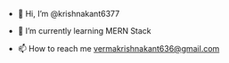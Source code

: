- 👋 Hi, I’m @krishnakant6377

- 🌱 I’m currently learning  MERN Stack

- 📫 How to reach me vermakrishnakant636@gmail.com

<!---
krishnakant6377/krishnakant6377 is a ✨ special ✨ repository because its `README.md` (this file) appears on your GitHub profile.
You can click the Preview link to take a look at your changes.
--->

